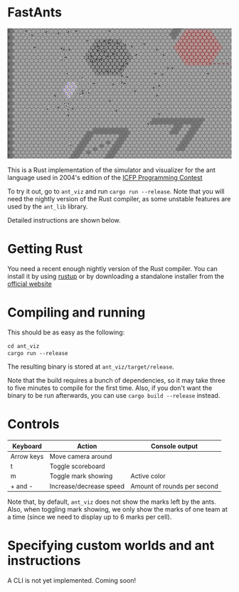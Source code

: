 FastAnts
========

![Screenshot](screenshots/screenshot1.png)

This is a Rust implementation of the simulator and visualizer for the ant language
used in 2004's edition of the [ICFP Programming Contest](https://alliance.seas.upenn.edu/~plclub/cgi-bin/contest/)

To try it out, go to `ant_viz` and run `cargo run --release`. Note that you will
need the nightly version of the Rust compiler, as some unstable features are
used by the `ant_lib` library.

Detailed instructions are shown below.

# Getting Rust

You need a recent enough nightly version of the Rust compiler. You can install
it by using [rustup](https://rustup.rs/) or by downloading a standalone installer
from the [official website](https://www.rust-lang.org/en-US/other-installers.html#standalone)

# Compiling and running

This should be as easy as the following:

```
cd ant_viz
cargo run --release
```

The resulting binary is stored at `ant_viz/target/release`.

Note that the build requires a bunch of dependencies, so it may take three to five minutes
to compile for the first time. Also, if you don't want the binary to be run afterwards, you
can use `cargo build --release` instead.

# Controls

Keyboard                | Action                  | Console output
----------------------- | ------------------------|----------------------------
Arrow keys              | Move camera around      |
t                       | Toggle scoreboard       |
m                       | Toggle mark showing     | Active color
+ and -                 | Increase/decrease speed | Amount of rounds per second

Note that, by default, `ant_viz` does not show the marks left by the ants. Also, when toggling
mark showing, we only show the marks of one team at a time (since we need to display up to 6
marks per cell).

# Specifying custom worlds and ant instructions

A CLI is not yet implemented. Coming soon!
